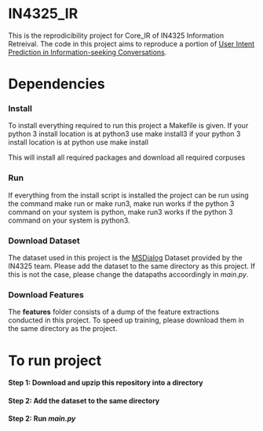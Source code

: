 # IN4325_IR
This is the reprodicibility project for Core_IR of IN4325 Information Retreival. The code in this project aims to reproduce a portion of [User Intent Prediction in Information-seeking Conversations](https://arxiv.org/pdf/1901.03489.pdf). 

# Dependencies
### Install
To install everything required to run this project a Makefile is given.
If your python 3 install location is at python3 use make install3
if your python 3 install location is at python use make install

This will install all required packages and download all required corpuses

### Run
If everything from the install script is installed the project can be run using the command make run or make run3, make run works if the python 3 command on your system is python, make run3 works if the python 3 command on your system is python3.

### Download Dataset

The dataset used in this project is the [MSDialog](https://ciir.cs.umass.edu/downloads/msdialog/) Dataset provided by the IN4325 team. Please add the dataset to the same directory as this project. If this is not the case, please change the datapaths accoordingly in *main.py*. 

### Download Features 

The **features** folder consists of a dump of the feature extractions conducted in this project. To speed up training, please download them in the same directory as the project. 

# To run project
#### Step 1: Download and upzip this repository into a directory
#### Step 2: Add the dataset to the same directory
#### Step 2: Run *main.py*

